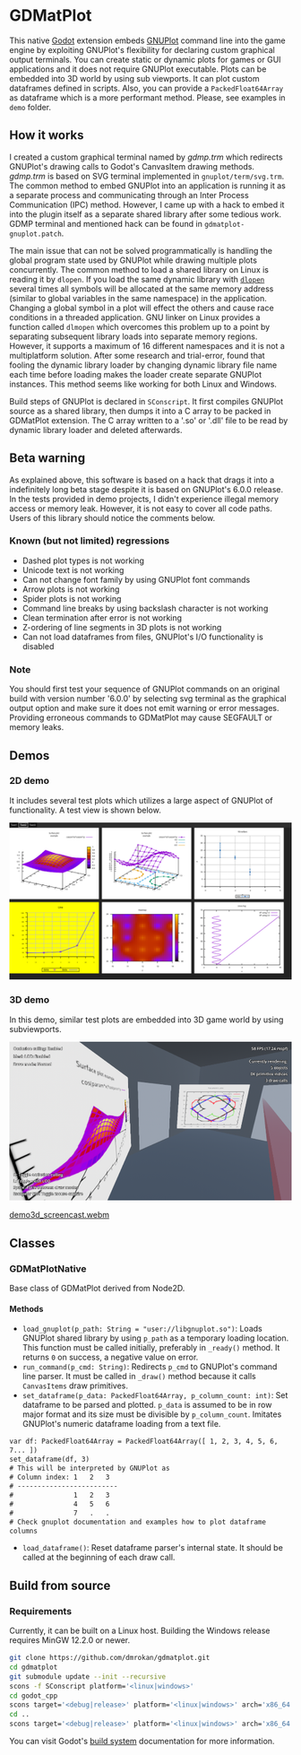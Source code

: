 # GDMatPlot
This native [Godot](https://github.com/godotengine/godot) extension embeds [GNUPlot](http://www.gnuplot.info/) command line into the game engine by exploiting GNUPlot's flexibility for declaring custom graphical output terminals. You can create static or dynamic plots for games or GUI applications and it does not require GNUPlot executable. Plots can be embedded into 3D world by using sub viewports. It can plot custom dataframes defined in scripts. Also, you can provide a `PackedFloat64Array` as dataframe which is a more performant method. Please, see examples in `demo` folder.

## How it works
I created a custom graphical terminal named by *gdmp.trm* which redirects GNUPlot's drawing calls to Godot's CanvasItem drawing methods. *gdmp.trm* is based on SVG terminal implemented in `gnuplot/term/svg.trm`. The common method to embed GNUPlot into an application is running it as a separate process and communicating through an Inter Process Communication (IPC) method. However, I came up with a hack to embed it into the plugin itself as a separate shared library after some tedious work. GDMP terminal and mentioned hack can be found in `gdmatplot-gnuplot.patch`.

The main issue that can not be solved programmatically is handling the global program state used by GNUPlot while drawing multiple plots concurrently. The common method to load a shared library on Linux is reading it by `dlopen`. If you load the same dynamic library with [`dlopen`](https://man7.org/linux/man-pages/man3/dlopen.3.html) several times all symbols will be allocated at the same memory address (similar to global variables in the same namespace) in the application. Changing a global symbol in a plot will effect the others and cause race conditions in a threaded application. GNU linker on Linux provides a function called `dlmopen` which overcomes this problem up to a point by separating subsequent library loads into separate memory regions. However, it supports a maximum of 16 different namespaces and it is not a multiplatform solution. After some research and trial-error, found that fooling the dynamic library loader by changing dynamic library file name each time before loading makes the loader create separate GNUPlot instances. This method seems like working for both Linux and Windows.

Build steps of GNUPlot is declared in `SConscript`. It first compiles GNUPlot source as a shared library, then dumps it into a C array to be packed in GDMatPlot extension. The C array written to a '.so' or '.dll' file to be read by dynamic library loader and deleted afterwards.

## Beta warning
As explained above, this software is based on a hack that drags it into a indefinitely long beta stage despite it is based on GNUPlot's 6.0.0 release. In the tests provided in demo projects, I didn't experience illegal memory access or memory leak. However, it is not easy to cover all code paths. Users of this library should notice the comments below.

### Known (but not limited) regressions
- Dashed plot types is not working
- Unicode text is not working
- Can not change font family by using GNUPlot font commands
- Arrow plots is not working
- Spider plots is not working
- Command line breaks by using backslash character is not working
- Clean termination after error is not working
- Z-ordering of line segments in 3D plots is not working
- Can not load dataframes from files, GNUPlot's I/O functionality is disabled

### Note
You should first test your sequence of GNUPlot commands on an original build with version number '6.0.0' by selecting svg terminal as the graphical output option and make sure it does not emit warning or error messages. Providing erroneous commands to GDMatPlot may cause SEGFAULT or memory leaks.

## Demos

### 2D demo

It includes several test plots which utilizes a large aspect of GNUPlot of functionality. A test view is shown below.

![Demo2D screenshot](docs/demo2d_screenshot.png?raw=true)

### 3D demo

In this demo, similar test plots are embedded into 3D game world by using subviewports.

![Demo3D screenshot](docs/demo3d_screenshot.png?raw=true)

[demo3d_screencast.webm](https://github.com/dmrokan/gdmatplot/assets/5034947/c8745b1c-b6ae-4959-bc93-946bba6f55fe)

## Classes
### GDMatPlotNative

Base class of GDMatPlot derived from Node2D.

#### Methods
- `load_gnuplot(p_path: String = "user://libgnuplot.so")`: Loads GNUPlot shared library by using `p_path` as a temporary loading location. This function must be called initially, preferably in `_ready()` method. It returns `0` on success, a negative value on error.
- `run_command(p_cmd: String)`: Redirects `p_cmd` to GNUPlot's command line parser. It must be called in `_draw()` method because it calls `CanvasItems` draw primitives.
- `set_dataframe(p_data: PackedFloat64Array, p_column_count: int)`: Set dataframe to be parsed and plotted. `p_data` is assumed to be in row major format and its size must be divisible by `p_column_count`. Imitates GNUPlot's numeric dataframe loading from a text file.
```gdscript
var df: PackedFloat64Array = PackedFloat64Array([ 1, 2, 3, 4, 5, 6, 7... ])
set_dataframe(df, 3)
# This will be interpreted by GNUPlot as
# Column index: 1   2   3
# -------------------------
#               1   2   3
#               4   5   6
#               7   .   .
# Check gnuplot documentation and examples how to plot dataframe columns
```
- `load_dataframe()`: Reset dataframe parser's internal state. It should be called at the beginning of each draw call.

## Build from source

### Requirements

Currently, it can be built on a Linux host. Building the Windows release requires MinGW 12.2.0 or newer.

```sh
git clone https://github.com/dmrokan/gdmatplot.git
cd gdmatplot
git submodule update --init --recursive
scons -f SConscript platform='<linux|windows>'
cd godot_cpp
scons target='<debug|release>' platform='<linux|windows>' arch='x86_64'
cd ..
scons target='<debug|release>' platform='<linux|windows>' arch='x86_64'
```
You can visit Godot's [build system](https://docs.godotengine.org/en/stable/contributing/development/compiling/introduction_to_the_buildsystem.html) documentation for more information.
